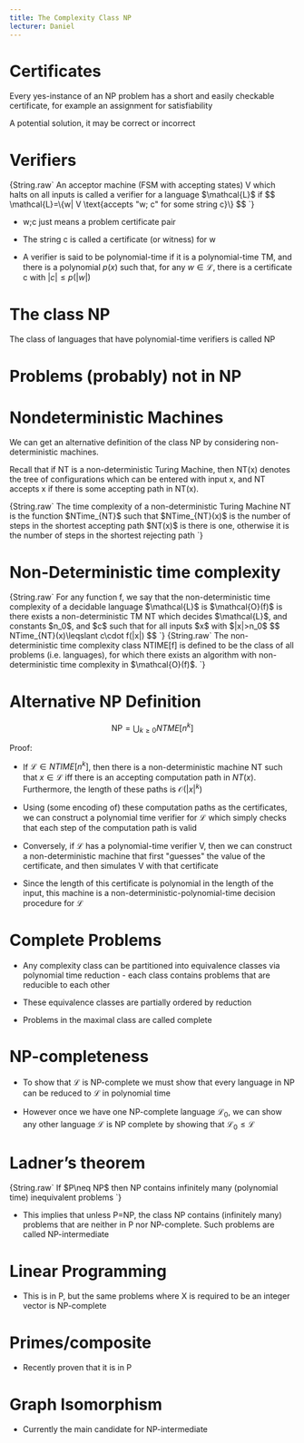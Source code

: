 ```yaml
---
title: The Complexity Class NP
lecturer: Daniel
---
```


# Certificates

Every yes-instance of an NP problem has a short and easily checkable
certificate, for example an assignment for satisfiability

<Definition name="Certificate">
A potential solution, it may be correct or incorrect
</Definition>

# Verifiers

<Definition name="Verifier">
{String.raw`
An acceptor machine (FSM with accepting states) V which halts on all inputs is called a verifier for a language $\mathcal{L}$ if
$$
\mathcal{L}=\{w| V \text{accepts "w; c" for some string c}\}
$$
`}
</Definition>

-   w;c just means a problem certificate pair

-   The string c is called a certificate (or witness) for w

-   A verifier is said to be polynomial-time if it is a polynomial-time
    TM, and there is a polynomial $p(x)$ such that, for any
    $w\in \mathcal{L}$, there is a certificate c with
    $|c|\leqslant p(|w|)$

# The class NP

<Definition name="NP">
The class of languages that have polynomial-time verifiers is called NP
</Definition>

<Problem name="Composite number" instance="A positive integer k" question="Are there integers $u,v>1$ such that $u\cdot v=k$"/>

<Problem name="Subset sum" instance="A collection of positive integers $S=\{a_1,...,a_k\}$ and a target integer t" question="Is there a subset $T\subseteq S$ such that $\sum_{i\in T}a_i=t$" />

# Problems (probably) not in NP

<Problem name="No Hamiltonian Cycle" instance="A graph G" question="Is it true that G has no Hamiltonian cycle?"/>

<Problem name="Checkers" instance="An integer n and a position in checkers on $n\times n$ board" question="Is it a winning position for white?"/>

# Nondeterministic Machines

We can get an alternative definition of the class NP by considering
non-deterministic machines.

Recall that if NT is a non-deterministic Turing Machine, then NT(x)
denotes the tree of configurations which can be entered with input x,
and NT accepts x if there is some accepting path in NT(x).

<Definition name="Time complexity">
{String.raw`
The time complexity of a non-deterministic Turing Machine NT is the function $NTime_{NT}$ such that $NTime_{NT}(x)$ is the number of steps in the shortest accepting path $NT(x)$ is there is one, otherwise it is the number of steps in the shortest rejecting path
`}
</Definition>

# Non-Deterministic time complexity

<Definition name="Non-deterministic time complexity">
{String.raw`
For any function f, we say that the non-deterministic time complexity of a decidable language $\mathcal{L}$ is $\mathcal{O}(f)$ is there exists a non-deterministic TM NT which decides $\mathcal{L}$, and constants $n_0$, and $c$ such that for all inputs $x$ with $|x|>n_0$
$$
NTime_{NT}(x)\leqslant c\cdot f(|x|)
$$
`}
</Definition>

<Definition name="Non-deterministic time complexity class">
{String.raw`
The non-deterministic time complexity class NTIME[f] is defined to be the class of all problems (i.e. languages), for which there exists an algorithm with non-deterministic time complexity in $\mathcal{O}(f)$.
`}
</Definition>

# Alternative NP Definition

$$
\mathrm{NP}=\bigcup_{k \geq 0} N T M E\left[n^{k}\right]
$$

Proof:

-   If $\mathcal{L}\in NTIME[n^k]$, then there is a non-deterministic
    machine NT such that $x\in\mathcal{L}$ iff there is an accepting
    computation path in $NT(x)$. Furthermore, the length of these paths
    is $\mathcal{O}(|x|^k)$

-   Using (some encoding of) these computation paths as the
    certificates, we can construct a polynomial time verifier for
    $\mathcal{L}$ which simply checks that each step of the computation
    path is valid

-   Conversely, if $\mathcal{L}$ has a polynomial-time verifier V, then
    we can construct a non-deterministic machine that first "guesses"
    the value of the certificate, and then simulates V with that
    certificate

-   Since the length of this certificate is polynomial in the length of
    the input, this machine is a non-deterministic-polynomial-time
    decision procedure for $\mathcal{L}$

# Complete Problems

-   Any complexity class can be partitioned into equivalence classes via
    polynomial time reduction - each class contains problems that are
    reducible to each other

-   These equivalence classes are partially ordered by reduction

-   Problems in the maximal class are called complete

# NP-completeness

-   To show that $\mathcal{L}$ is NP-complete we must show that every
    language in NP can be reduced to $\mathcal{L}$ in polynomial time

-   However once we have one NP-complete language $\mathcal{L}_0$, we
    can show any other language $\mathcal{L}$ is NP complete by showing
    that $\mathcal{L}_0\leqslant \mathcal{L}$

# Ladner’s theorem

<Theorem>
{String.raw`
If $P\neq NP$ then NP contains infinitely many (polynomial time) inequivalent problems
`}
</Theorem>

-   This implies that unless P=NP, the class NP contains (infinitely
    many) problems that are neither in P nor NP-complete. Such problems
    are called NP-intermediate

# Linear Programming

<Problem name="Linear Programming" instance="Integer vectors $V_i=(v_1^i,...,v_n^i), 1\leqslant i\leqslant m, D=(d_1,...,d_n), C=(c_1,...,c_n)$ and an integer B" question="Is there a rational vector $X=(x_1,...,x_n)$ such that $V_i\cdot X\leqslant d_i$ for all $1\leqslant i\leqslant m$ and such that $C\cdot X\geqslant B$"/>

-   This is in P, but the same problems where X is required to be an
    integer vector is NP-complete

# Primes/composite

<Problem name="Composite" instance="Positive integer K" question="Is K composite?"/>

-   Recently proven that it is in P

# Graph Isomorphism

<Problem name="Graph Isomorphism" instance="Two undirected graphs $G=(V_G,E_G)$ and $H=(V_H,E_H)$" question="Are G and H isomorphic, i.e., is there a bijection $f:V_G\rightarrow V_H$ such that $(u,v)\in E_G$ iff $(f(u),f(g))\in E_H$?"/>

-   Currently the main candidate for NP-intermediate
